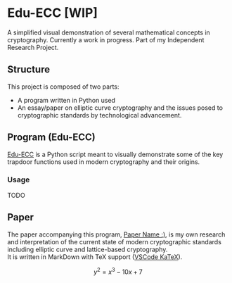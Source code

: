# Edu-ECC [WIP]

A simplified visual demonstration of several mathematical concepts in cryptography. Currently a work in progress. Part of my Independent Research Project.


## Structure

This project is composed of two parts:
- A program written in Python used 
- An essay/paper <!-- FIX: essay or paper? --> on elliptic curve cryptography and the issues posed to cryptographic standards by technological advancement.


## Program (Edu-ECC)

[Edu-ECC](src/main.py) is a Python script meant to visually demonstrate some of the key trapdoor functions used in modern cryptography and their origins.

### Usage

TODO <!-- instructions -->


## Paper

The paper accompanying this program, [Paper Name :)](./utils/paperName.md), is my own research and interpretation of the current state of modern cryptographic standards including elliptic curve and lattice-based cryptography.  
It is written in MarkDown with TeX support ([VSCode KaTeX](https://github.com/microsoft/vscode-markdown-it-katex)). <!-- REMEMBER to export to PDF or something w pandoc -->


$$  y^2 = x^3 -10x + 7  $$